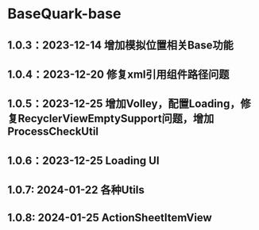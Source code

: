 # BaseQuark-base

## 1.0.3：2023-12-14 增加模拟位置相关Base功能
## 1.0.4：2023-12-20 修复xml引用组件路径问题
## 1.0.5：2023-12-25 增加Volley，配置Loading，修复RecyclerViewEmptySupport问题，增加ProcessCheckUtil
## 1.0.6：2023-12-25 Loading UI
## 1.0.7: 2024-01-22 各种Utils
## 1.0.8: 2024-01-25 ActionSheetItemView